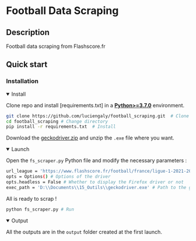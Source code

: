# Football Data Scraping

## Description

Football data scraping from Flashscore.fr

## Quick start

### Installation

<details open>
<summary>Install</summary>

Clone repo and install [requirements.txt] in a
[**Python>=3.7.0**](https://www.python.org/) environment.

```bash
git clone https://github.com/luciengaly/football_scraping.git  # Clone
cd football_scraping # Change directory
pip install -r requirements.txt  # Install
```

Download the [geckodriver.zip](https://github.com/mozilla/geckodriver/releases/download/v0.31.0/geckodriver-v0.31.0-win64.zip) and unzip the `.exe` file where you want.
</details>

<details open>
<summary>Launch</summary>

Open the `fs_scraper.py` Python file and modify the necessary parameters : 
```bash
url_league = 'https://www.flashscore.fr/football/france/ligue-1-2021-2022/resultats/' # URL of the league and year you want to scrape
opts = Options() # Options of the driver
opts.headless = False # Whether to display the Firefox driver or not
exec_path = 'D:\\Documents\\15_Outils\\geckodriver.exe' # Path to the geckodriver.exe
```
All is ready to scrap ! 
```bash
python fs_scraper.py # Run
```
</details>

<details open>
<summary>Output</summary>

All the outputs are in the `output` folder created at the first launch.



</details>